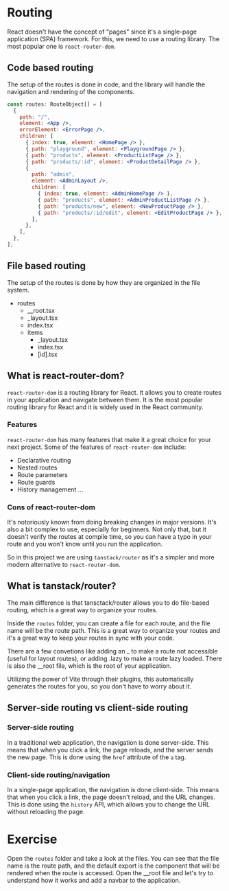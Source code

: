 # Routing

React doesn't have the concept of "pages" since it's a single-page application (SPA) framework. For this, we need to use a routing library. The most popular one is `react-router-dom`.

## Code based routing

The setup of the routes is done in code, and the library will handle the navigation and rendering of the components.

```jsx
const routes: RouteObject[] = [
  {
    path: "/",
    element: <App />,
    errorElement: <ErrorPage />,
    children: [
      { index: true, element: <HomePage /> },
      { path: "playground", element: <PlaygroundPage /> },
      { path: "products", element: <ProductListPage /> },
      { path: "products/:id", element: <ProductDetailPage /> },
      {
        path: "admin",
        element: <AdminLayout />,
        children: [
          { index: true, element: <AdminHomePage /> },
          { path: "products", element: <AdminProductListPage /> },
          { path: "products/new", element: <NewProductPage /> },
          { path: "products/:id/edit", element: <EditProductPage /> },
        ],
      },
    ],
  },
];
 ```

## File based routing

The setup of the routes is done by how they are organized in the file system.

- routes
    - __root.tsx
    - _layout.tsx
    - index.tsx
    - items
        - _layout.tsx
        - index.tsx
        - [id].tsx


## What is react-router-dom?

`react-router-dom` is a routing library for React. It allows you to create routes in your application and navigate between them. It is the most popular routing library for React and it is widely used in the React community.

### Features

`react-router-dom` has many features that make it a great choice for your next project. Some of the features of `react-router-dom` include:

- Declarative routing
- Nested routes
- Route parameters
- Route guards
- History management
...

### Cons of react-router-dom

It's notoriously known from doing breaking changes in major versions. It's also a bit complex to use, especially for beginners. Not only that, but it doesn't verify the routes at compile time, so you can have a typo in your route and you won't know until you run the application.

So in this project we are using `tanstack/router` as it's a simpler and more modern alternative to `react-router-dom`.

## What is tanstack/router?

The main difference is that tansctack/router allows you to do file-based routing, which is a great way to organize your routes.

Inside the `routes` folder, you can create a file for each route, and the file name will be the route path. This is a great way to organize your routes and it's a great way to keep your routes in sync with your code.

There are a few convetions like adding an _ to make a route not accessible (useful for layout routes), or adding .lazy to make a route lazy loaded. There is also the __root file, which is the root of your application.

Utilizing the power of Vite through their plugins, this automatically generates the routes for you, so you don't have to worry about it.

## Server-side routing vs client-side routing

### Server-side routing

In a traditional web application, the navigation is done server-side. This means that when you click a link, the page reloads, and the server sends the new page. This is done using the `href` attribute of the `a` tag.

### Client-side routing/navigation

In a single-page application, the navigation is done client-side. This means that when you click a link, the page doesn't reload, and the URL changes. This is done using the `history` API, which allows you to change the URL without reloading the page.

# Exercise

Open the `routes` folder and take a look at the files. You can see that the file name is the route path, and the default export is the component that will be rendered when the route is accessed. Open the __root file and let's try to understand how it works and add a navbar to the application.